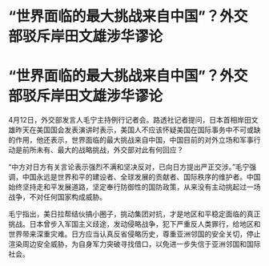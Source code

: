 # “世界面临的最大挑战来自中国”？外交部驳斥岸田文雄涉华谬论

# “世界面临的最大挑战来自中国”？外交部驳斥岸田文雄涉华谬论

4月12日，外交部发言人毛宁主持例行记者会。路透社记者提问，日本首相岸田文雄昨天在美国国会发表演讲时表示，美国人不应该怀疑美国在国际事务中不可或缺的作用，他还表示，世界面临的最大挑战来自中国，中国目前的对外立场和军事行动是前所未有、最大的战略挑战，外交部对此有何回应？

“中方对日方有关言论表示强烈不满和坚决反对，已向日方提出严正交涉。”毛宁强调，中国永远是世界和平的建设者、全球发展的贡献者、国际秩序的维护者。中国始终坚持走和平发展道路，坚定奉行防御性的国防政策，从来没有主动挑起过一场战争，不对任何国家构成威胁。

毛宁指出，美日拉帮结伙搞小圈子，挑动集团对抗，才是地区和平稳定面临的真正挑战。日本曾步入军国主义歧途，发动侵略战争，犯下严重反人类罪行，给地区和世界带来深重灾难。日方应当认真反省侵略历史，尊重亚洲邻国的安全关切，停止渲染周边安全威胁，为自身军力突破寻找借口，以免进一步失信于亚洲邻国和国际社会。

